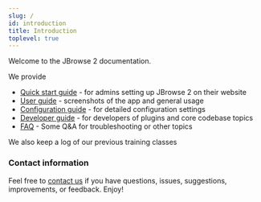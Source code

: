 ```yaml
---
slug: /
id: introduction
title: Introduction
toplevel: true
---
```


Welcome to the JBrowse 2 documentation.

We provide

- [Quick start guide](quickstart_web) - for admins setting up JBrowse 2 on
  their website
- [User guide](user_guide) - screenshots of the app and general usage
- [Configuration guide](config_guide) - for detailed configuration settings
- [Developer guide](developer_guide) - for developers of plugins and
  core codebase topics
- [FAQ](faq) - Some Q&A for troubleshooting or other topics

We also keep a log of our previous training classes

### Contact information

Feel free to [contact us](contact) if you have questions, issues, suggestions,
improvements, or feedback. Enjoy!
